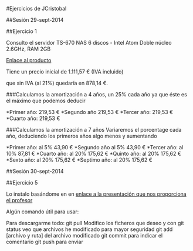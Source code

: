 #Ejercicios de JCristobal


##Sesión 29-sept-2014

##Ejercicio 1

Consulto el servidor TS-670 NAS 6 discos - Intel Atom Doble núcleo 2.6GHz, RAM 2GB

[Enlace al producto](http://qloudea.com/catalog/product/view/id/2481?gclid=CjwKEAjwhqShBRDS95LciqqaonISJADj1rgaQfhaESZeoiISz-U8dcOQ74W02TrdbISaoKDFUQjPLBoCjHfw_wcB)

Tiene un precio inicial de 1.111,57 € (IVA incluido)

que sin IVA (al 21%) quedaría en 878,14 €.

###Calculamos la amortización a 4 años, un 25% cada año ya que éste es el máximo que podemos deducir

*Primer año:  219,53 €
*Segundo año  219,53 €
*Tercer año:  219,53 €
*Cuarto año:  219,53 €


###Calculamos la amortización a 7 años
Variaremos el porcentage cada año, deduciendo los primeros años algo menos y aumentando

*Primer año: al 5%  43,90 €
*Segundo año al 5% 43,90 €
*Tercer año:  al 10%  87,81 €
*Cuarto año:  al 20%  175,62 €
*Quinto año:  al 20%  175,62 €
*Sexto año:  al 20%   175,62 €
*Septimo año:  al 20%  175,62 €


##Sesión 30-sept-2014

##Ejercicio 5


Lo instalo basándome en en [enlace a la presentación que nos proporciona el profesor](http://www.slideshare.net/jjmerelo/introduccin-al-uso-git-y-github-para-trabajo-colaborativo) 



Algún comando útil para usar:

Para descargarme todo: git pull 
Modifico los ficheros que deseo y con git status veo que archivos he modificado para mayor seguridad
git add [archivo y ruta] del archivo modificado
git commit para indicar el comentario
git push para enviar





